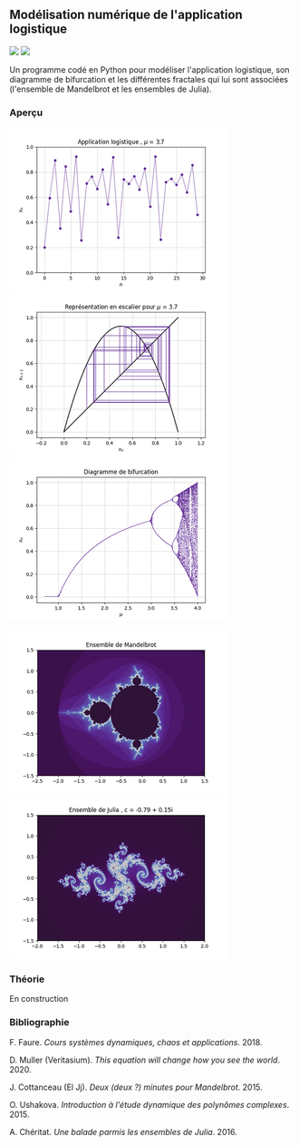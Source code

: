 ## Modélisation numérique de l'application logistique

![](https://img.shields.io/badge/Language-Python-blue.png) ![](https://img.shields.io/badge/Version-Stable-success.png)

Un programme codé en Python pour modéliser l'application logistique, son diagramme de bifurcation et les différentes fractales qui lui sont associées (l'ensemble de Mandelbrot et les ensembles de Julia).

### Aperçu

<p float="left">
  <img src="resources/Application.png" />
  <img src="resources/Escaliers.png" />
  <img src="resources/Bifurcation.png" />
</p>
<p float="left">
  <img src="resources/Mandelbrot.png" />
  <img src="resources/Julia.png" />
</p>

### Théorie

En construction

### Bibliographie

F. Faure. *Cours systèmes dynamiques, chaos et applications*. 2018.

D. Muller (Veritasium). *This equation will change how you see the world*. 2020.

J. Cottanceau (El Jj). *Deux (deux ?) minutes pour Mandelbrot*. 2015.

O. Ushakova. *Introduction à l'étude dynamique des polynômes complexes*. 2015.

A. Chéritat. *Une balade parmis les ensembles de Julia*. 2016.
